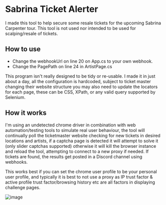 # Sabrina Ticket Alerter
I made this tool to help secure some resale tickets for the upcoming Sabrina Carpenter tour.
This tool is not used nor intended to be used for scalping/resale of tickets.

## How to use
* Change the webhookUrl on line 20 on App.cs to your own webhook.
* Change the PagePath on line 24 in ArtistPage.cs

This program isn't really designed to be tidy or re-usable. I made it in just about a day, all the configuration is hardcoded, subject to ticket master changing their website structure you may also need to update the locators for each page, these can be CSS, XPath, or any valid query supported by Selenium.

## How it works
I'm using an undetected chrome driver in combination with web automation/testing tools to simulate real user behaviour, the tool will continually poll the ticketmaster website checking for new tickets in desired locations and artists, if a captcha page is detected it will attempt to solve it (only slider captchas supported) otherwise it will kill the browser instance and reload the tool, attempting to connect to a new proxy if needed. If tickets are found, the results get posted in a Discord channel using webhooks.

This works best if you can set the chrome user profile to be your personal user profile, and typically it is best to not use a proxy as IP trust factor & active profile trust factor/browsing history etc are all factors in displaying challenge pages.

![image](https://github.com/user-attachments/assets/8897eb2a-def3-4f44-b38e-e19db9e80b16)
